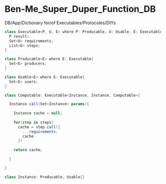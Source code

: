 # Ben-Me_Super_Duper_Function_DB
DB/App/Dictionary for/of Executables/Protocoles/DIYs 
```c#
class Executable<P, U, E> where P: Producable, U: Usable, E: Executable{
  P result;
  Set<U> requirements;
  List<E> steps;
}

class Producable<E> where E: Executable{
  Set<E> producers;
}

class Usable<E> where E: Executable{
  Set<E> users;
}
```

```c#
class Computable: Executable<Instance, Instance, Computable>{

  Instance call(Set<Instance> params){
    
    Instance cache = null;
    
    for(step in steps)
      cache = step.call({
        ...requirements,
        cache
      })
    
    return cache;
    
  }

}

class Instance: Producable, Usable{}
```
